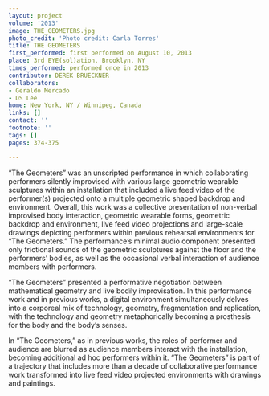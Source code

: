 ```yaml
---
layout: project
volume: '2013'
image: THE_GEOMETERS.jpg
photo_credit: 'Photo credit: Carla Torres'
title: THE GEOMETERS
first_performed: first performed on August 10, 2013
place: 3rd EYE(sol)ation, Brooklyn, NY
times_performed: performed once in 2013
contributor: DEREK BRUECKNER
collaborators:
- Geraldo Mercado
- DS Lee
home: New York, NY / Winnipeg, Canada
links: []
contact: ''
footnote: ''
tags: []
pages: 374-375

---
```


“The Geometers” was an unscripted performance in which collaborating performers silently improvised with various large geometric wearable sculptures within an installation that included a live feed video of the performer(s) projected onto a multiple geometric shaped backdrop and environment. Overall, this work was a collective presentation of non-verbal improvised body interaction, geometric wearable forms, geometric backdrop and environment, live feed video projections and large-scale drawings depicting performers within previous rehearsal environments for “The Geometers.” The performance’s minimal audio component presented only frictional sounds of the geometric sculptures against the floor and the performers’ bodies, as well as the occasional verbal interaction of audience members with performers.

“The Geometers” presented a performative negotiation between mathematical geometry and live bodily improvisation. In this performance work and in previous works, a digital environment simultaneously delves into a corporeal mix of technology, geometry, fragmentation and replication, with the technology and geometry metaphorically becoming a prosthesis for the body and the body’s senses.

In “The Geometers,” as in previous works, the roles of performer and audience are blurred as audience members interact with the installation, becoming additional ad hoc performers within it. “The Geometers” is part of a trajectory that includes more than a decade of collaborative performance work transformed into live feed video projected environments with drawings and paintings.

